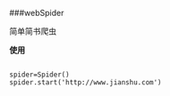 
###webSpider

简单简书爬虫

**使用**
<pre><code>
spider=Spider()
spider.start('http://www.jianshu.com')
</code></pre>
